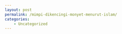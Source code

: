 ```yaml
---
layout: post
permalink: /mimpi-dikencingi-monyet-menurut-islam/
categories:
    - Uncategorized
---
```


